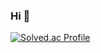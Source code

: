 ### Hi 👋

[![Solved.ac Profile](http://mazassumnida.wtf/api/v2/generate_badge?boj=choidlswp)](https://solved.ac/choidlswp/)

<!--
**injeChoi/injeChoi** is a ✨ _special_ ✨ repository because its `README.md` (this file) appears on your GitHub profile.

Here are some ideas to get you started:

- 🔭 I’m currently working on ...
- 🌱 I’m currently learning ...
- 👯 I’m looking to collaborate on ...
- 🤔 I’m looking for help with ...
- 💬 Ask me about ...
- 📫 How to reach me: ...
- 😄 Pronouns: ...
- ⚡ Fun fact: ...
-->
